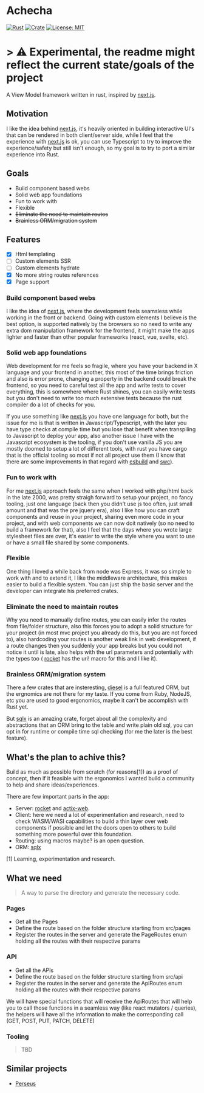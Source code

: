 # Achecha

[![Rust](https://github.com/ahecha-co/ahecha/actions/workflows/general.yml/badge.svg)](https://github.com/ahecha-co/ahecha/actions/workflows/general.yml)
[![Crate](https://img.shields.io/crates/v/ahecha.svg?color=brightgreen&style=flat-square)](https://crates.io/crates/ahecha)
[![License: MIT](https://img.shields.io/badge/License-MIT-yellow.svg)](https://opensource.org/licenses/MIT)

# > ⚠️ Experimental, the readme might reflect the current state/goals of the project

A View Model framework written in rust, inspired by [next.js](https://nextjs.org).

## Motivation

I like the idea behind [next.js](https://nextjs.org), it's heavily oriented in building interactive
UI's that can be rendered in both client/server side, while I feel that the experience with
[next.js](https://nextjs.org) is ok, you can use Typescript to try to improve the experience/safety
but still isn't enough, so my goal is to try to port a similar experience into Rust.

## Goals

- Build component based webs
- Solid web app foundations
- Fun to work with
- Flexible
- ~~Eliminate the need to maintain routes~~
- ~~Brainless ORM/migration system~~

## Features

- [x] Html templating
- [ ] Custom elements SSR
- [ ] Custom elements hydrate
- [x] No more string routes references
- [x] Page support

### Build component based webs

I like the idea of [next.js](https://nextjs.org), where the development feels seamsless while working
in the front or backend. Going with custom elements I believe is the best option, is supported
natively by the browsers so no need to write any extra dom manipulation framework for the frontend,
it might make the apps lighter and faster than other popular frameworks (react, vue, svelte, etc).

### Solid web app foundations

Web development for me feels so fragile, where you have your backend in X language and your frontend
in another, this most of the time brings friction and also is error prone, changing a property in
the backend could break the frontend, so you need to careful test all the app and write tests to
cover everything, this is somewhere where Rust shines, you can easily write tests but you don't need
to write too much extensive tests because the rust compiler do a lot of checks for you.

If you use something like [next.js](https://nextjs.org) you have one language for both, but the issue
for me is that is written in Javascript/Typescript, with the later you have type checks at compile
time but you lose that benefit when transpiling to Javascript to deploy your app, also another issue
I have with the Javascript ecosystem is the tooling, if you don't use vanilla JS you are mostly
doomed to setup a lot of different tools, with rust you have cargo that is the official tooling so
most if not  all project use them (I know that there are some improvements in that regard with
[esbuild](https://esbuild.github.io) and [swc](https://swc.rs)).

### Fun to work with

For me [next.js](https://nextjs.org) approach feels the same when I worked with php/html back in the
late 2000, was pretty straigh forward to setup your project, no fancy tooling, just one language
(back then you didn't use js too often, just small amount and that was the pre jquery era), also I
like how you can craft components and reuse in your project, sharing even more code in your project,
and with web components we can now doit natively (so no need to build a framework for that), also I
feel that the days where you wrote large stylesheet files are over, it's easier to write the style
where you want to use or have a small file shared by some components.

### Flexible

One thing I loved a while back from node was Express, it was so simple to work with and to extend it,
I like the middleware architecture, this makes easier to build a flexible system. You can just ship
the basic server and the developer can integrate his preferred crates.

### Eliminate the need to maintain routes

Why you need to manually define routes, you can easily infer the routes from file/folder structure,
also this forces you to adopt a solid structure for your project (in most mvc project you already do
this, but you are not forced to), also hardcoding your routes is another weak link in web
development, if a route changes then you suddenly your app breaks but you could not notice it until
is late, also helps with the url parameters and potentially with the types too (
[rocket](https://rocket.rs) has the uri! macro for this and I like it).

### Brainless ORM/migration system

There a few crates that are insteresting, [diesel](https://diesel.rs) is a full featured ORM, but the
ergnomics are not there for my taste. If you come from Ruby, NodeJS, etc you are used to good
ergonomics, maybe it can't be accomplish with Rust yet.

But [sqlx](https://crates.io/crates/sqlx) is an amazing crate, forget about all the complexity and
abstractions that an ORM bring to the table and write plain old sql, you can opt in for runtime or
compile time sql checking (for me the later is the best feature).

## What's the plan to achive this?

Build as much as possible from scratch (for reasons[1]) as a proof of concept, then if it feasible
with the ergonomics I wanted build a community to help and share ideas/experiences.

There are few important parts in the app:

- Server: [rocket](https://rocket.rs) and [actix-web](http://actix.rs).
- Client: here we need a lot of experimentation and research, need to check WASM/WASI capabilities
to build a thin layer over web components if possible and let the doors open to others to build
something more powerful over this foundation.
- Routing: using macros maybe? is an open question.
- ORM: [sqlx](https://crates.io/crates/sqlx)

[1] Learning, experimentation and research.

## What we need

> A way to parse the directory and generate the necessary code.

### Pages

- Get all the Pages
- Define the route based on the folder structure starting from src/pages
- Register the routes in the server and generate the PageRoutes enum holding all the routes with
their respective params

### API

- Get all the APIs
- Define the route based on the folder structure starting from src/api
- Register the routes in the server and generate the ApiRoutes enum holding all the routes with
their respective params

We will have special functions that will receive the  ApiRoutes that will help you to call those
functions in a seamless way (like react mutators / queries), the helpers will have all the
information to make the corresponding call (GET, POST, PUT, PATCH, DELETE)

### Tooling

> TBD

## Similar projects

- [Perseus](https://github.com/arctic-hen7/perseus)
